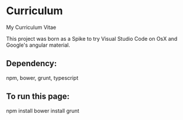 # Curriculum
My Curriculum Vitae

This project was born as a Spike to try Visual Studio Code on OsX and Google's angular material.

## Dependency:

npm, bower, grunt, typescript

## To run this page:

npm install
bower install
grunt 
